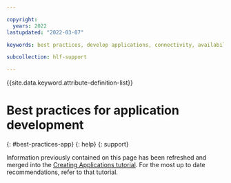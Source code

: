 ```yaml
---

copyright:
  years: 2022
lastupdated: "2022-03-07"

keywords: best practices, develop applications, connectivity, availability, mutual TLS, CouchDB

subcollection: hlf-support

---
```


{{site.data.keyword.attribute-definition-list}}




# Best practices for application development
{: #best-practices-app}
{: help}
{: support}


Information previously contained on this page has been refreshed and merged into the [Creating Applications tutorial](/docs/blockchain?topic=blockchain-ibm-hlfsupport-console-app). For the most up to date recommendations, refer to that tutorial.
